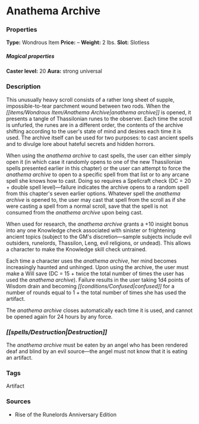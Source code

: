 ﻿---
Title: "Anathema Archive"
Type: "Wondrous Item"
Price: "–"
Weight: "2 lbs."
Slot: "Slotless"
Caster level: "20"
Aura: "strong universal"
Description: |
  "This unusually heavy scroll consists of a rather long sheet of supple, impossible-to-tear parchment wound between two rods. When the _anathema archive_ is opened, it presents a tangle of Thassilonian runes to the observer. Each time the scroll is unfurled, the runes are in a different order, the contents of the archive shifting according to the user's state of mind and desires each time it is used. The archive itself can be used for two purposes: to cast ancient spells and to divulge lore about hateful secrets and hidden horrors.
  When using the _anathema archive_ to cast spells, the user can either simply open it (in which case it randomly opens to one of the new Thassilonian spells presented earlier in this chapter) or the user can attempt to force the _anathema archive_ to open to a specific spell from that list or to any arcane spell she knows how to cast. Doing so requires a Spellcraft check (DC = 20 + double spell level)—failure indicates the archive opens to a random spell from this chapter's seven earlier options. Whatever spell the _anathema archive_ is opened to, the user may cast that spell from the scroll as if she were casting a spell from a normal scroll, save that the spell is not consumed from the _anathema archive_ upon being cast.
  When used for research, the _anathema archive_ grants a +10 insight bonus into any one Knowledge check associated with sinister or frightening ancient topics (subject to the GM's discretion—sample subjects include evil outsiders, runelords, Thassilon, Leng, evil religions, or undead). This allows a character to make the Knowledge skill check untrained.
  Each time a character uses the _anathema archive_, her mind becomes increasingly haunted and unhinged. Upon using the archive, the user must make a Will save (DC = 15 + twice the total number of times the user has used the _anathema archive_). Failure results in the user taking 1d4 points of Wisdom drain and becoming confused for a number of rounds equal to 1 + the total number of times she has used the artifact.
  The _anathema archive_ closes automatically each time it is used, and cannot be opened again for 24 hours by any force."
Destruction: |
  "The _anathema archive_ must be eaten by an angel who has been rendered deaf and blind by an evil source—the angel must not know that it is eating an artifact."
Sources: "['Rise of the Runelords Anniversary Edition']"
---

# Anathema Archive

### Properties

**Type:** Wondrous Item **Price:** – **Weight:** 2 lbs. **Slot:** Slotless

##### Magical properties

**Caster level:** 20 **Aura:** strong universal

### Description

This unusually heavy scroll consists of a rather long sheet of supple, impossible-to-tear parchment wound between two rods. When the _[[items/Wondrous Item/Anathema Archive|anathema archive]]_ is opened, it presents a tangle of Thassilonian runes to the observer. Each time the scroll is unfurled, the runes are in a different order, the contents of the archive shifting according to the user's state of mind and desires each time it is used. The archive itself can be used for two purposes: to cast ancient spells and to divulge lore about hateful secrets and hidden horrors.

When using the _anathema archive_ to cast spells, the user can either simply open it (in which case it randomly opens to one of the new Thassilonian spells presented earlier in this chapter) or the user can attempt to force the _anathema archive_ to open to a specific spell from that list or to any arcane spell she knows how to cast. Doing so requires a Spellcraft check (DC = 20 + double spell level)—failure indicates the archive opens to a random spell from this chapter's seven earlier options. Whatever spell the _anathema archive_ is opened to, the user may cast that spell from the scroll as if she were casting a spell from a normal scroll, save that the spell is not consumed from the _anathema archive_ upon being cast.

When used for research, the _anathema archive_ grants a +10 insight bonus into any one Knowledge check associated with sinister or frightening ancient topics (subject to the GM's discretion—sample subjects include evil outsiders, runelords, Thassilon, Leng, evil religions, or undead). This allows a character to make the Knowledge skill check untrained.

Each time a character uses the _anathema archive_, her mind becomes increasingly haunted and unhinged. Upon using the archive, the user must make a Will save (DC = 15 + twice the total number of times the user has used the _anathema archive_). Failure results in the user taking 1d4 points of Wisdom drain and becoming _[[conditions/Confused|confused]]_ for a number of rounds equal to 1 + the total number of times she has used the artifact.

The _anathema archive_ closes automatically each time it is used, and cannot be opened again for 24 hours by any force.

### _[[spells/Destruction|Destruction]]_

The _anathema archive_ must be eaten by an angel who has been rendered deaf and blind by an evil source—the angel must not know that it is eating an artifact.

### Tags

Artifact

### Sources

* Rise of the Runelords Anniversary Edition